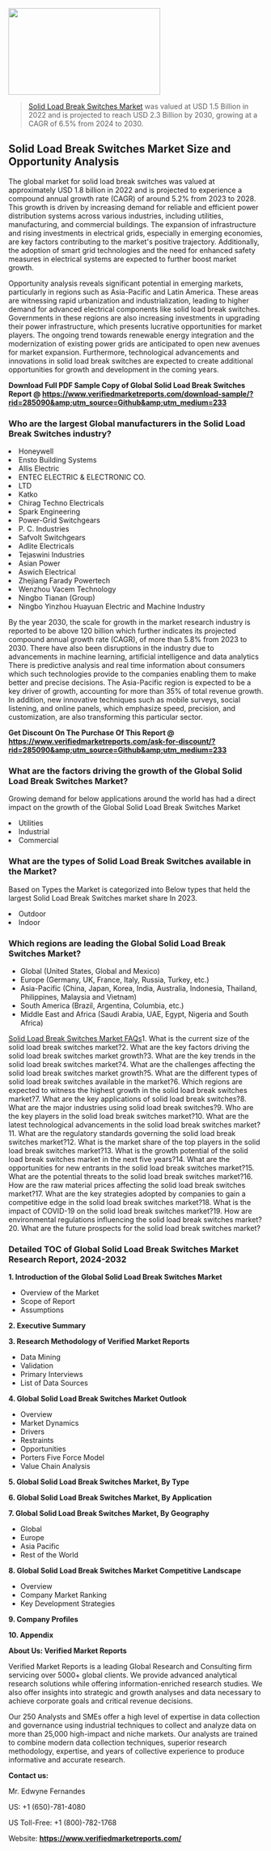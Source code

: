 
<img src="https://ffe5etoiles.com/wp-content/uploads/2024/12/MST1-300x171.png" alt="" width="300" height="171" class="alignnone size-medium wp-image-20088" /><blockquote><p><p><a href="https://www.verifiedmarketreports.com/download-sample/?rid=285090&utm_source=Github&utm_medium=233" target="_blank">Solid Load Break Switches Market</a> was valued at USD 1.5 Billion in 2022 and is projected to reach USD 2.3 Billion by 2030, growing at a CAGR of 6.5% from 2024 to 2030.</p></blockquote><p><h2>Solid Load Break Switches Market Size and Opportunity Analysis</h2><p>The global market for solid load break switches was valued at approximately USD 1.8 billion in 2022 and is projected to experience a compound annual growth rate (CAGR) of around 5.2% from 2023 to 2028. This growth is driven by increasing demand for reliable and efficient power distribution systems across various industries, including utilities, manufacturing, and commercial buildings. The expansion of infrastructure and rising investments in electrical grids, especially in emerging economies, are key factors contributing to the market's positive trajectory. Additionally, the adoption of smart grid technologies and the need for enhanced safety measures in electrical systems are expected to further boost market growth.</p><p>Opportunity analysis reveals significant potential in emerging markets, particularly in regions such as Asia-Pacific and Latin America. These areas are witnessing rapid urbanization and industrialization, leading to higher demand for advanced electrical components like solid load break switches. Governments in these regions are also increasing investments in upgrading their power infrastructure, which presents lucrative opportunities for market players. The ongoing trend towards renewable energy integration and the modernization of existing power grids are anticipated to open new avenues for market expansion. Furthermore, technological advancements and innovations in solid load break switches are expected to create additional opportunities for growth and development in the coming years.</p></p><p class=""><strong>Download Full PDF Sample Copy of Global Solid Load Break Switches Report @ <a href="https://www.verifiedmarketreports.com/download-sample/?rid=285090&amp;utm_source=Github&amp;utm_medium=233" target="_blank">https://www.verifiedmarketreports.com/download-sample/?rid=285090&amp;utm_source=Github&amp;utm_medium=233</a></strong></p><h3 id="" class="">Who are the largest Global manufacturers in the Solid Load Break Switches industry?</h3><p><li>Honeywell</li><li> Ensto Building Systems</li><li> Allis Electric</li><li> ENTEC ELECTRIC & ELECTRONIC CO.</li><li>LTD</li><li> Katko</li><li> Chirag Techno Electricals</li><li> Spark Engineering</li><li> Power-Grid Switchgears</li><li> P. C. Industries</li><li> Safvolt Switchgears</li><li> Adlite Electricals</li><li> Tejaswini Industries</li><li> Asian Power</li><li> Aswich Electrical</li><li> Zhejiang Farady Powertech</li><li> Wenzhou Vacem Technology</li><li> Ningbo Tianan (Group)</li><li> Ningbo Yinzhou Huayuan Electric and Machine Industry</li></p><div class=""><div class="" dir="" data-message-author-role="" data-message-id="" data-message-model-slug=""><div class=""><div class=""><div class=""><div class="" dir="" data-message-author-role="" data-message-id="" data-message-model-slug=""><div class=""><div class=""><p>By the year 2030, the scale for growth in the market research industry is reported to be above 120 billion which further indicates its projected compound annual growth rate (CAGR), of more than 5.8% from 2023 to 2030. There have also been disruptions in the industry due to advancements in machine learning, artificial intelligence and data analytics There is predictive analysis and real time information about consumers which such technologies provide to the companies enabling them to make better and precise decisions. The Asia-Pacific region is expected to be a key driver of growth, accounting for more than 35% of total revenue growth. In addition, new innovative techniques such as mobile surveys, social listening, and online panels, which emphasize speed, precision, and customization, are also transforming this particular sector.</p><p><strong>Get Discount On The Purchase Of This Report @&nbsp; <a href="https://www.verifiedmarketreports.com/ask-for-discount/?rid=285090&amp;utm_source=Github&amp;utm_medium=233" target="_blank">https://www.verifiedmarketreports.com/ask-for-discount/?rid=285090&amp;utm_source=Github&amp;utm_medium=233</a></strong></p></div></div></div></div></div></div></div></div><h3 id="" class="">What are the factors driving the growth of the Global Solid Load Break Switches Market?</h3><p id="" class="">Growing demand for below applications around the world has had a direct impact on the growth of the Global Solid Load Break Switches Market</p><p id="" class=""><li>Utilities</li><li> Industrial</li><li> Commercial</li></p><h3 id="" class="">What are the types of Solid Load Break Switches available in the Market?</h3><p id="" class="">Based on Types the Market is categorized into Below types that held the largest Solid Load Break Switches market share In 2023.</p><p id="" class=""><li>Outdoor</li><li> Indoor</li></p><h3 id="" class="">Which regions are leading the Global Solid Load Break Switches Market?</h3><ul><li>Global (United States, Global and Mexico)</li><li>Europe (Germany, UK, France, Italy, Russia, Turkey, etc.)</li><li>Asia-Pacific (China, Japan, Korea, India, Australia, Indonesia, Thailand, Philippines, Malaysia and Vietnam)</li><li>South America (Brazil, Argentina, Columbia, etc.)</li><li>Middle East and Africa (Saudi Arabia, UAE, Egypt, Nigeria and South Africa)</li></ul><p><a href="https://www.marketresearch.com/solid-load-break-switches-market-faq"> Solid Load Break Switches Market FAQs</a>1. What is the current size of the solid load break switches market?2. What are the key factors driving the solid load break switches market growth?3. What are the key trends in the solid load break switches market?4. What are the challenges affecting the solid load break switches market growth?5. What are the different types of solid load break switches available in the market?6. Which regions are expected to witness the highest growth in the solid load break switches market?7. What are the key applications of solid load break switches?8. What are the major industries using solid load break switches?9. Who are the key players in the solid load break switches market?10. What are the latest technological advancements in the solid load break switches market?11. What are the regulatory standards governing the solid load break switches market?12. What is the market share of the top players in the solid load break switches market?13. What is the growth potential of the solid load break switches market in the next five years?14. What are the opportunities for new entrants in the solid load break switches market?15. What are the potential threats to the solid load break switches market?16. How are the raw material prices affecting the solid load break switches market?17. What are the key strategies adopted by companies to gain a competitive edge in the solid load break switches market?18. What is the impact of COVID-19 on the solid load break switches market?19. How are environmental regulations influencing the solid load break switches market?20. What are the future prospects for the solid load break switches market?</p><h3 id="" class="">Detailed TOC of Global Solid Load Break Switches Market Research Report, 2024-2032</h3><p id="" class=""><strong>1. Introduction of the Global Solid Load Break Switches Market</strong></p><ul><li>Overview of the Market</li><li>Scope of Report</li><li>Assumptions</li></ul><p id="" class=""><strong>2. Executive Summary</strong></p><p id="" class=""><strong>3. Research Methodology of&nbsp;Verified Market Reports</strong></p><ul><li>Data Mining</li><li>Validation</li><li>Primary Interviews</li><li>List of Data Sources</li></ul><p id="" class=""><strong>4. Global Solid Load Break Switches Market Outlook</strong></p><ul><li>Overview</li><li>Market Dynamics</li><li>Drivers</li><li>Restraints</li><li>Opportunities</li><li>Porters Five Force Model</li><li>Value Chain Analysis</li></ul><p id="" class=""><strong>5. Global Solid Load Break Switches Market, By&nbsp;Type</strong></p><p id="" class=""><strong>6. Global Solid Load Break Switches Market, By Application</strong></p><p id="" class=""><strong>7. Global Solid Load Break Switches Market, By Geography</strong></p><ul><li>Global</li><li>Europe</li><li>Asia Pacific</li><li>Rest of the World</li></ul><p id="" class=""><strong>8. Global Solid Load Break Switches Market Competitive Landscape</strong></p><ul><li>Overview</li><li>Company Market Ranking</li><li>Key Development Strategies</li></ul><p id="" class=""><strong>9. Company Profiles</strong></p><p id="" class=""><strong>10. Appendix</strong></p><p id="" class=""><strong>About Us: Verified Market Reports</strong></p><p id="" class="">Verified Market Reports is a leading Global Research and Consulting firm servicing over 5000+ global clients. We provide advanced analytical research solutions while offering information-enriched research studies. We also offer insights into strategic and growth analyses and data necessary to achieve corporate goals and critical revenue decisions.</p><p id="" class="">Our 250 Analysts and SMEs offer a high level of expertise in data collection and governance using industrial techniques to collect and analyze data on more than 25,000 high-impact and niche markets. Our analysts are trained to combine modern data collection techniques, superior research methodology, expertise, and years of collective experience to produce informative and accurate research.</p><p id="" class=""><strong>Contact us:</strong></p><p id="" class="">Mr. Edwyne Fernandes</p><p id="" class="">US: +1 (650)-781-4080</p><p id="" class="">US Toll-Free: +1 (800)-782-1768</p><p id="" class="">Website: <a target="" data-test-app-aware-link=""><strong>https://www.verifiedmarketreports.com/</strong></a></p>
